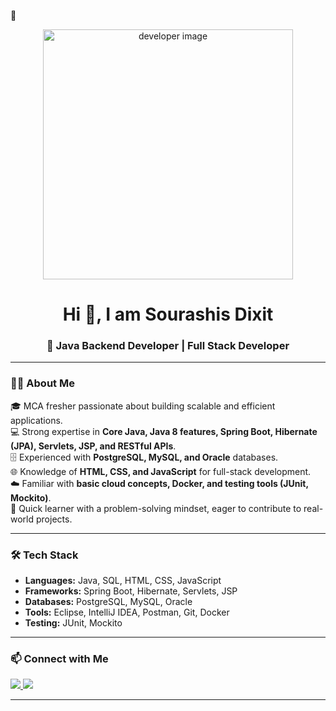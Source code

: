 👋<!-- Banner Image -->
<p align="center">
  <img src="https://cdn.dribbble.com/users/1162077/screenshots/3848914/programmer.gif" alt="developer image" width="400"/>
</p>

<!-- Introduction -->
<h1 align="center">Hi 👋, I am Sourashis Dixit</h1>

<h3 align="center">🚀 Java Backend Developer | Full Stack Developer</h3>

---

### 👨‍💻 About Me
🎓 MCA fresher passionate about building scalable and efficient applications.  
💻 Strong expertise in **Core Java, Java 8 features, Spring Boot, Hibernate (JPA), Servlets, JSP, and RESTful APIs**.  
🗄️ Experienced with **PostgreSQL, MySQL, and Oracle** databases.  
🌐 Knowledge of **HTML, CSS, and JavaScript** for full-stack development.  
☁️ Familiar with **basic cloud concepts, Docker, and testing tools (JUnit, Mockito)**.  
🧠 Quick learner with a problem-solving mindset, eager to contribute to real-world projects.  

---

### 🛠️ Tech Stack
- **Languages:** Java, SQL, HTML, CSS, JavaScript  
- **Frameworks:** Spring Boot, Hibernate, Servlets, JSP  
- **Databases:** PostgreSQL, MySQL, Oracle  
- **Tools:** Eclipse, IntelliJ IDEA, Postman, Git, Docker  
- **Testing:** JUnit, Mockito  

---

### 📫 Connect with Me
<p align="left">
  <a href="https://www.linkedin.com/in/YOUR-LINKEDIN-USERNAME" target="_blank">
    <img src="https://img.shields.io/badge/LinkedIn-0077B5?style=for-the-badge&logo=linkedin&logoColor=white"/>
  </a>
  <a href="mailto:YOUR-EMAIL@gmail.com">
    <img src="https://img.shields.io/badge/Gmail-D14836?style=for-the-badge&logo=gmail&logoColor=white"/>
  </a>
</p>

---




<!--
**SourashisDixit/SourashisDixit** is a ✨ _special_ ✨ repository because its `README.md` (this file) appears on your GitHub profile.

Here are some ideas to get you started:

- 🔭 I’m currently working on ...
- 🌱 I’m currently learning ...
- 👯 I’m looking to collaborate on ...
- 🤔 I’m looking for help with ...
- 💬 Ask me about ...
- 📫 How to reach me: ...
- 😄 Pronouns: ...
- ⚡ Fun fact: ...
-->
